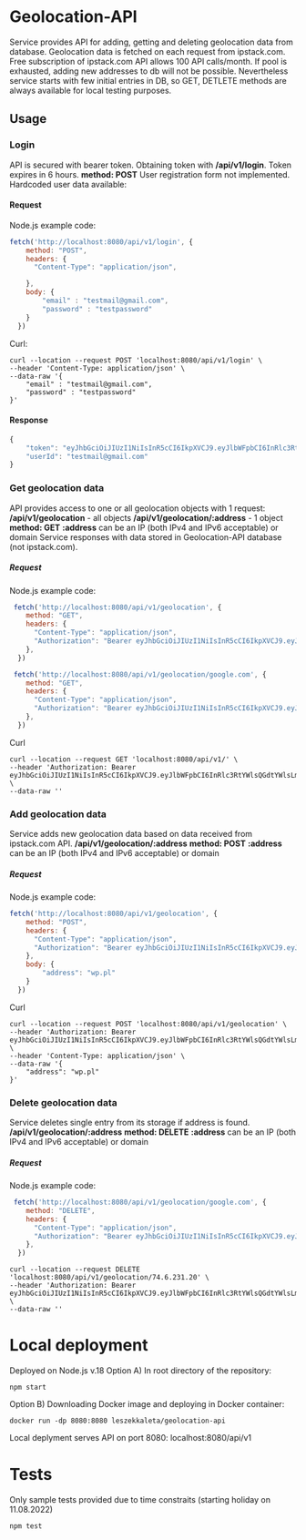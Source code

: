 # Geolocation-API

Service provides API for adding, getting and deleting geolocation data from database.
Geolocation data is fetched on each request from ipstack.com. Free subscription of ipstack.com API allows 100 API calls/month. If pool is exhausted, adding new addresses to db will not be possible.
Nevertheless service starts with few initial entries in DB, so GET, DETLETE methods are always available for local testing purposes.

## Usage
### Login
API is secured with bearer token. Obtaining token with **/api/v1/login**. Token expires in 6 hours.
**method: POST**
User registration form not implemented. Hardcoded user data available:

#### Request
Node.js example code:
```js
fetch('http://localhost:8080/api/v1/login', {
    method: "POST",
    headers: {
      "Content-Type": "application/json",

    },
    body: {
        "email" : "testmail@gmail.com",
        "password" : "testpassword"
    }
  })
```
Curl:
```
curl --location --request POST 'localhost:8080/api/v1/login' \
--header 'Content-Type: application/json' \
--data-raw '{
    "email" : "testmail@gmail.com",
    "password" : "testpassword"
}'
```
#### Response
```js
{
    "token": "eyJhbGciOiJIUzI1NiIsInR5cCI6IkpXVCJ9.eyJlbWFpbCI6InRlc3RtYWlsQGdtYWlsLmNvbSIsImlhdCI6MTY2MDA0MTQ0NSwiZXhwIjoxNjYwMDQ1MDQ1fQ.opsdspl0LwzZhQ_TRWO7lgdDnfN0EBd06SfEbJhojlo",
    "userId": "testmail@gmail.com"
}
```

### Get geolocation data
API provides access to one or all geolocation objects with 1 request:
**/api/v1/geolocation** - all objects
**/api/v1/geolocation/:address** - 1 object
**method: GET**
**:address** can be an IP (both IPv4 and IPv6 acceptable) or domain
Service responses with data stored in Geolocation-API database (not ipstack.com).

##### Request
Node.js example code:
```js
 fetch('http://localhost:8080/api/v1/geolocation', {
    method: "GET",
    headers: {
      "Content-Type": "application/json",
      "Authorization": "Bearer eyJhbGciOiJIUzI1NiIsInR5cCI6IkpXVCJ9.eyJlbWFpbCI6InRlc3RtYWlsQGdtYWlsLmNvbSIsImlhdCI6MTY2MDAzNTM5NSwiZXhwIjoxNjYwMDM4OTk1fQ.bjxx1CCJPf05WIJjYTUkizJu2h01gBJYf_6nt_6UMA0",
    },
  })
```

```js
 fetch('http://localhost:8080/api/v1/geolocation/google.com', {
    method: "GET",
    headers: {
      "Content-Type": "application/json",
      "Authorization": "Bearer eyJhbGciOiJIUzI1NiIsInR5cCI6IkpXVCJ9.eyJlbWFpbCI6InRlc3RtYWlsQGdtYWlsLmNvbSIsImlhdCI6MTY2MDAzNTM5NSwiZXhwIjoxNjYwMDM4OTk1fQ.bjxx1CCJPf05WIJjYTUkizJu2h01gBJYf_6nt_6UMA0",
    },
  })
```

Curl
```
curl --location --request GET 'localhost:8080/api/v1/' \
--header 'Authorization: Bearer eyJhbGciOiJIUzI1NiIsInR5cCI6IkpXVCJ9.eyJlbWFpbCI6InRlc3RtYWlsQGdtYWlsLmNvbSIsImlhdCI6MTY2MDAzNTM5NSwiZXhwIjoxNjYwMDM4OTk1fQ.bjxx1CCJPf05WIJjYTUkizJu2h01gBJYf_6nt_6UMA0' \
--data-raw ''
```

### Add geolocation data
Service adds new geolocation data based on data received from ipstack.com API.
**/api/v1/geolocation/:address**
**method: POST**
**:address** can be an IP (both IPv4 and IPv6 acceptable) or domain

##### Request
Node.js example code:
```js
fetch('http://localhost:8080/api/v1/geolocation', {
    method: "POST",
    headers: {
      "Content-Type": "application/json",
      "Authorization": "Bearer eyJhbGciOiJIUzI1NiIsInR5cCI6IkpXVCJ9.eyJlbWFpbCI6InRlc3RtYWlsQGdtYWlsLmNvbSIsImlhdCI6MTY2MDAzNTM5NSwiZXhwIjoxNjYwMDM4OTk1fQ.bjxx1CCJPf05WIJjYTUkizJu2h01gBJYf_6nt_6UMA0",
    },
    body: {
        "address": "wp.pl"
    }
  })
```

Curl
```
curl --location --request POST 'localhost:8080/api/v1/geolocation' \
--header 'Authorization: Bearer eyJhbGciOiJIUzI1NiIsInR5cCI6IkpXVCJ9.eyJlbWFpbCI6InRlc3RtYWlsQGdtYWlsLmNvbSIsImlhdCI6MTY2MDAzNTM5NSwiZXhwIjoxNjYwMDM4OTk1fQ.bjxx1CCJPf05WIJjYTUkizJu2h01gBJYf_6nt_6UMA0' \
--header 'Content-Type: application/json' \
--data-raw '{
    "address": "wp.pl"
}'
```

### Delete geolocation data
Service deletes single entry from its storage if address is found.
**/api/v1/geolocation/:address**
**method: DELETE**
**:address** can be an IP (both IPv4 and IPv6 acceptable) or domain

##### Request
Node.js example code:
```js
 fetch('http://localhost:8080/api/v1/geolocation/google.com', {
    method: "DELETE",
    headers: {
      "Content-Type": "application/json",
      "Authorization": "Bearer eyJhbGciOiJIUzI1NiIsInR5cCI6IkpXVCJ9.eyJlbWFpbCI6InRlc3RtYWlsQGdtYWlsLmNvbSIsImlhdCI6MTY2MDAzNTM5NSwiZXhwIjoxNjYwMDM4OTk1fQ.bjxx1CCJPf05WIJjYTUkizJu2h01gBJYf_6nt_6UMA0",
    },
  })
```
```
curl --location --request DELETE 'localhost:8080/api/v1/geolocation/74.6.231.20' \
--header 'Authorization: Bearer eyJhbGciOiJIUzI1NiIsInR5cCI6IkpXVCJ9.eyJlbWFpbCI6InRlc3RtYWlsQGdtYWlsLmNvbSIsImlhdCI6MTY2MDA3OTk5MywiZXhwIjoxNjYwMDgzNTkzfQ.LV_P605sFdyqA7DRO8ymNiJy0eRW1eNjH6Imo21bytw' \
--data-raw ''
```

# Local deployment
Deployed on Node.js v.18
Option A) In root directory of the repository:
```
npm start
```
Option B) Downloading Docker image and deploying in Docker container:
```
docker run -dp 8080:8080 leszekkaleta/geolocation-api
```

Local deplyment serves API on port 8080: localhost:8080/api/v1

# Tests 
Only sample tests provided due to time constraits (starting holiday on 11.08.2022)
```
npm test
```